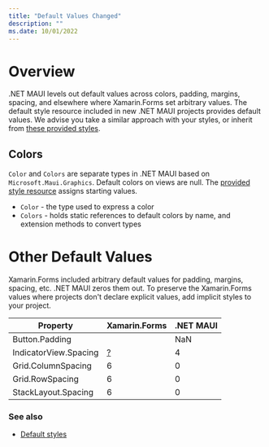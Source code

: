 ```yaml
---
title: "Default Values Changed"
description: ""
ms.date: 10/01/2022
---
```


# Overview

.NET MAUI levels out default values across colors, padding, margins, spacing, and elsewhere where Xamarin.Forms set arbitrary values. The default style resource included in new .NET MAUI projects provides default values. We advise you take a similar approach with your styles, or inherit from [these provided styles](https://github.com/dotnet/maui/tree/main/src/Templates/src/templates/maui-mobile/Resources/Styles).

## Colors

`Color` and `Colors` are separate types in .NET MAUI based on `Microsoft.Maui.Graphics`. Default colors on views are null. The [provided style resource](https://github.com/dotnet/maui/tree/main/src/Templates/src/templates/maui-mobile/Resources/Styles) assigns starting values.

* `Color` - the type used to express a color
* `Colors` - holds static references to default colors by name, and extension methods to convert types

# Other Default Values

Xamarin.Forms included arbitrary default values for padding, margins, spacing, etc. .NET MAUI zeros them out. To preserve the Xamarin.Forms values where projects don't declare explicit values, add implicit styles to your project.

| Property | Xamarin.Forms | .NET MAUI |
| --- | --- | --- |
| Button.Padding | | NaN |
| IndicatorView.Spacing | [?](https://cs.github.com/xamarin/Xamarin.Forms/blob/022cf08cbbe24141d1db19c314854afc64f6c097/Xamarin.Forms.Core/IndicatorView.cs#L119) | 4 |
| Grid.ColumnSpacing | 6 | 0 |
| Grid.RowSpacing | 6 | 0 |
| StackLayout.Spacing | 6 | 0 |

### See also

* [Default styles](https://github.com/dotnet/maui/tree/main/src/Templates/src/templates/maui-mobile/Resources/Styles)